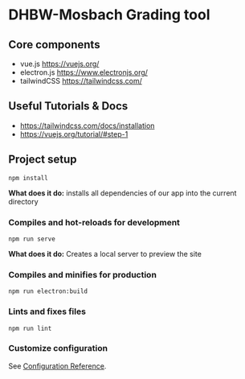 # DHBW-Mosbach Grading tool

## Core components
- vue.js https://vuejs.org/
- electron.js https://www.electronjs.org/
- tailwindCSS https://tailwindcss.com/

## Useful Tutorials & Docs
- https://tailwindcss.com/docs/installation
- https://vuejs.org/tutorial/#step-1

## Project setup
```
npm install
```
**What does it do:** installs all dependencies of our app into the current directory

### Compiles and hot-reloads for development
```
npm run serve
```
**What does it do:** Creates a local server to preview the site

### Compiles and minifies for production
```
npm run electron:build
```


### Lints and fixes files
```
npm run lint
```

### Customize configuration
See [Configuration Reference](https://cli.vuejs.org/config/).
